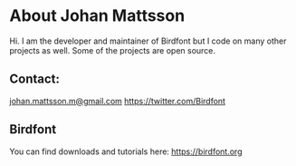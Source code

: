 # About Johan Mattsson

Hi. I am the developer and maintainer of Birdfont but I code on many other projects as well. Some of the projects are open source.

## Contact:

johan.mattsson.m@gmail.com
<https://twitter.com/Birdfont>

## Birdfont

You can find downloads and tutorials here: <https://birdfont.org>

